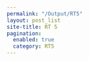```yaml
---
permalink: "/Output/RT5"
layout: post_list
site-title: RT 5
pagination:
  enabled: true
  category: RT5
---
```


